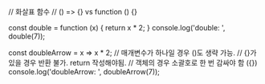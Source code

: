 // 화살표 함수
// () => {} vs function () {}

const double = function (x) {
  return x * 2;
}
console.log('double: ', double(7));

const doubleArrow = x => x * 2;
// 매개변수가 하나일 경우 ()도 생략 가능.
// {}가 있을 경우 반환 불가. return 작성해야됨.
// 객체의 경우 소괄호로 한 번 감싸야 함 ({})
console.log('doubleArrow: ', doubleArrow(7));